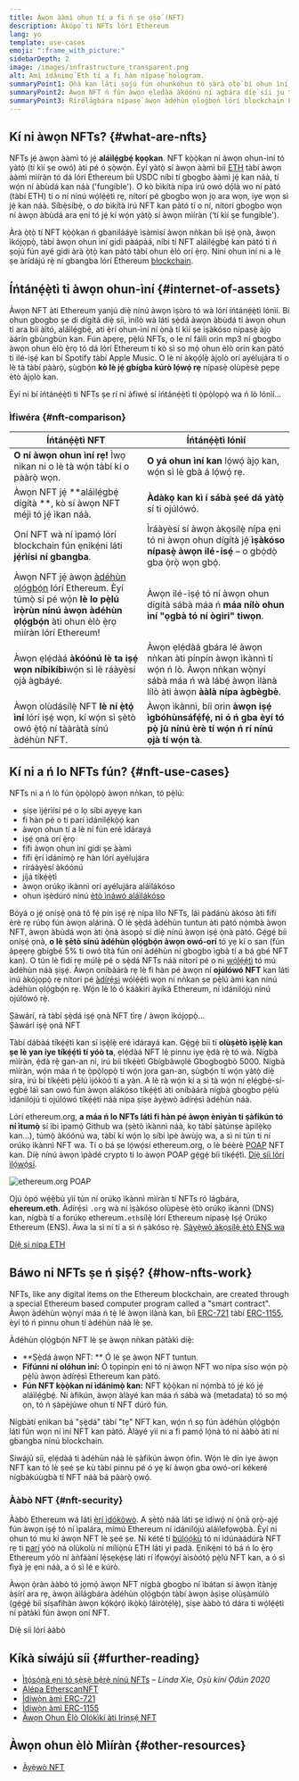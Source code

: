 ```yaml
---
title: Àwọn ààmì ohun tí a fi ń ṣe ọ̀ṣọ́ (NFT)
description: Àkópọ̀ ti NFTs lórí Ethereum
lang: yo
template: use-cases
emoji: ":frame_with_picture:"
sidebarDepth: 2
image: /images/infrastructure_transparent.png
alt: Àmì ìdánimọ́ Eth tí a fi hàn nípasẹ̀ hologram.
summaryPoint1: Ọ̀nà kan láti ṣojú fún ohunkóhun tó ṣàrà ọ̀tọ̀ bí ohun ìní tí ó dá lórí Ethereum.
summaryPoint2: Àwọn NFT ń fún àwọn ẹlẹ́dàá àkóónú ní agbára díẹ̀ síi ju ti tẹ́lẹ̀ lọ.
summaryPoint3: Rírólágbára nípasẹ̀ àwọn àdéhùn ọlọ́gbọ́n lórí blockchain Ethereum.
---
```


## Kí ni àwọn NFTs? {#what-are-nfts}

NFTs jẹ́ àwọn ààmì tó jẹ́ **aláìlẹ́gbẹ́ kọọkan**. NFT kọ̀ọ̀kan ní àwọn ohun-ìní tó yàtọ̀ (tí kìí ṣe owó) àti pé ó ṣọ̀wọ́n. Èyí yàtọ̀ sí àwọn ààmì bíi [ETH](/glossary/#ether) tàbí àwọn ààmì mìíràn tó dá lórí Ethereum bíi USDC níbi tí gbogbo ààmì jẹ́ kan náà, tí wọ́n ní àbùdá kan náà ('fungible'). O kò bìkítà nípa irú owó dọ́là wo ní pàtó (tàbí ETH) tí o ní nínú wọ́lẹ́ẹ́tì rẹ, nítorí pé gbogbo wọn jọ ara wọn, iye wọn sì jẹ́ kan náà. Síbẹ̀síbẹ̀, o _do_ bìkítà irú NFT kan pàtó tí o ní, nítorí gbogbo wọn ní àwọn àbùdá ara ẹni tó jẹ́ kí wọ́n yàtọ̀ sí àwọn mìíràn (‘tí kìí ṣe fungible').

Àrà ọ̀tọ̀ tí NFT kọ̀ọ̀kan ń gbanilááyè ìsàmìsí àwọn nǹkan bíi iṣẹ́ ọnà, àwọn ìkójọpọ̀, tàbí àwọn ohun ìní gidi pàápàá, níbi tí NFT aláìlẹ́gbẹ́ kan pàtó ti ń ṣojú fún ayé gidi àrà ọ̀tọ̀ kan pàtó tàbí ohun èlò orí ẹ̀rọ. Níní ohun ìní ni a lè ṣe àrídájú rẹ̀ ní gbangba lórí Ethereum [blockchain](/glossary/#blockchain).

<YouTube id="Xdkkux6OxfM" />

## Íńtánẹ́ẹ̀tì ti àwọn ohun-ìní {#internet-of-assets}

Àwọn NFT àti Ethereum yanjú díẹ̀ nínú àwọn ìṣòro tó wà lórí íńtánẹ́ẹ̀tì lónìí. Bí ohun gbogbo ṣe di dígítá díẹ̀ síi, ìnílò wà láti ṣẹ̀dá àwọn àbùdá ti àwọn ohun ti ara bíi àìtó, aláìlẹ́gbẹ́, ati ẹ̀rí ohun-ìní ní ọ̀nà tí kìí ṣe ìṣàkóso nípasẹ̀ àjọ àárín gbùngbùn kan. Fún àpẹrẹ, pẹ̀lú NFTs, o le ní fáìlì orin mp3 ní gbogbo àwọn ohun èlò ẹ̀rọ tó dá lórí Ethereum tí kò sì so mọ́ ohun èlò orin kan pàtó ti ilé-iṣẹ́ kan bí Spotify tàbí Apple Music. O lè ní àkọọ́lẹ̀ àjọlò orí ayélujára tí o lè tà tàbí pààrọ̀, ṣùgbọ́n **kò lè jẹ́ gbígba kúrò lọ́wọ́ rẹ** nípasẹ̀ olùpèsè pẹpẹ ètò àjọlò kan.

Èyí ni bí íńtánẹ́ẹ̀tì ti NFTs ṣe rí ní àfiwé sí íńtánẹ́ẹ̀tì ti ọ̀pọ̀lọpọ̀ wa ń lò lónìí...

### Ìfiwéra {#nft-comparison}

| Íńtánẹ́ẹ̀tì NFT                                                                                                                                                                                | Íńtánẹ́ẹ̀tì lónìí                                                                                                                                           |
| ---------------------------------------------------------------------------------------------------------------------------------------------------------------------------------------------- | ----------------------------------------------------------------------------------------------------------------------------------------------------------- |
| **O ní àwọn ohun ìní rẹ!** Ìwọ nìkan ni o lè tà wọ́n tàbí kí o pààrọ̀ wọn.                                                                                                                     | **O yá ohun ìní kan** lọ́wọ́ àjọ kan, wọ́n sì lè gbà á lọ́wọ́ rẹ.                                                                                           |
| Àwọn NFT jẹ́ **aláìlẹ́gbẹ́ dígítà **, kò sí àwọn NFT méjì tó jẹ́ ìkan náà.                                                                                                                     | **Àdàkọ kan kì í sábà ṣeé dá yàtọ̀** sí ti ojúlówó.                                                                                                         |
| Oní NFT wà ní ìpamọ́ lórí blockchain fún ẹnikẹ́ni láti **jẹ́rìísi ní gbangba**.                                                                                                                | Ìráàyèsí sí àwọn àkọsílẹ̀ nípa ẹni tó ni àwọn ohun dígítà jẹ́ **ìṣàkóso nípasẹ̀ àwọn ilé-isẹ́** – o gbọ́dọ̀ gba ọ̀rọ̀ wọn gbọ́.                             |
| Àwọn NFT jẹ́ àwọn [àdéhùn ọlọ́gbọ́n](/glossary/#smart-contract) lórí Ethereum. Èyí túmọ̀ sí pé wọ́n **lè lo pẹ̀lú ìrọ̀rùn nínú àwọn àdéhùn ọlọ́gbọ́n** àti ohun èlò ẹ̀rọ mìíràn lórí Ethereum! | Àwọn ilé-iṣẹ́ tó ní àwọn ohun dígítà sábà máa ń **máa nílò ohun ìní "ọgbà tó ní ògiri" tiwọn**.                                                             |
| Àwọn ẹlẹ́dàá **àkóónú lè ta iṣẹ́ wọn níbikíbi**wọ́n sì lè ráàyèsí ọjà àgbáyé.                                                                                                                  | Àwọn ẹlẹ́dàá gbára lé àwọn nǹkan àti pínpín àwọn ìkànnì tí wọ́n ń lò. Àwọn nǹkan wọ̀nyí sábà máa ń wà lábẹ́ àwọn ìlànà lílò àti àwọn **ààlà nípa àgbègbè**. |
| Àwọn olùdásílẹ̀ NFT **lè ní ẹ̀tọ́ ìní** lórí iṣẹ́ wọn, kí wọ́n sì ṣètò owó ẹ̀tọ́ ní tààràtà sínú àdéhùn NFT.                                                                                   | Àwọn ìkànnì, bíi orin **àwọn iṣẹ́ ìgbóhùnsáfẹ́fẹ́, ni ó ń gba èyí tó pọ̀ jù nínú èrè tí wọ́n ń rí nínú ọjà tí wọ́n tà**.                                    |

## Kí ni a ń lo NFTs fún? {#nft-use-cases}

NFTs ni a ń lò fún ọ̀pọ̀lọpọ̀ àwọn nǹkan, tó pẹ̀lú:

- ṣíṣe ìjẹ́rìísí pé o lọ síbi ayẹyẹ kan
- fi hàn pé o ti parí ìdánilẹ́kọ̀ọ́ kan
- àwọn ohun tí a lè ní fún eré ìdárayá
- iṣẹ́ ọnà orí ẹ̀rọ
- fífi àwọn ohun ìní gidi ṣe ààmì
- fífi ẹ̀rí ìdánimọ̀ rẹ hàn lórí ayélujára
- ríráàyèsí àkóónú
- jíjá tíkẹ́ẹ̀tì
- àwọn orúkọ ìkànnì orí ayélujára aláìlákóso
- ohun ìṣèdúró nínú [ètò ìnáwó aláìlákóso](/glossary/#defi)

Bóyá o jẹ́ oníṣẹ́ ọnà tó fẹ́ pín iṣẹ́ rẹ̀ nípa lílo NFTs, láì pàdánù àkóso àti fífi èrè rẹ rúbọ fún àwọn alárinà. O lè ṣẹ̀dá àdéhùn tuntun àti pàtó nọ́mbà àwọn NFT, àwọn àbùdá wọn àti ọ̀nà àsopọ̀ sí díẹ̀ nínú àwọn iṣẹ́ ọ̀nà pàtó. Gẹ́gẹ́ bíi oníṣẹ́ ọnà, **o lè ṣètò sínú àdéhùn ọlọ́gbọ́n àwọn owó-orí** tó yẹ kí o san (fún àpẹẹrẹ gbígbé 5% ti owó títà fún oní àdéhùn ní gbogbo ìgbà tí a bá gbé NFT kan). O tún lè fìdí rẹ múlẹ̀ pé o sẹ̀dá NFTs náà nítorí pé o ni [wọ́lẹ́ẹ́tì](/glossary/#wallet) tó mú àdéhùn náà ṣiṣẹ́. Àwọn oníbàárà rẹ lè fi hàn pé àwọn ní **ojúlówó NFT** kan láti inú àkójọpọ̀ rẹ nítorí pé [àdírẹ́sì](/glossary/#address) wọ́lẹ́ẹ́tì wọn ní nǹkan ṣe pẹ̀lú àmì kan nínú àdéhùn ọlọ́gbọ́n rẹ. Wọ́n lè lò ó káàkiri àyíká Ethereum, ní ìdánilójú nínú ojúlówó rẹ̀.

<InfoBanner shouldSpaceBetween emoji=":eyes:" mt="8">
  <div>Ṣàwárí, rà tàbí ṣẹ̀dá iṣẹ́ ọnà NFT tìrẹ / àwọn ìkójọpọ̀...</div>
  <ButtonLink href="/apps/?category=collectibles#explore">
    Ṣàwárí iṣẹ́ ọnà NFT
  </ButtonLink>
</InfoBanner>

Tàbí dábàá tíkẹ́ẹ́tì kan sí ìṣẹ̀lẹ̀ eré ìdárayá kan. Gẹ́gẹ́ bíi tí **olùṣètò ìṣẹ̀lẹ̀ kan ṣe lè yan iye tíkẹ́ẹ́tì tí yóò ta**, ẹlẹ́dàá NFT lè pinnu iye ẹ̀dà rẹ̀ tó wà. Nígbà mìíràn, ẹ̀dà rẹ̀ gan-an ni, irú bíi tíkẹ́ètì Gbígbàwọlé Gbogbogbò 5000. Nígbà mìíràn, wọ́n máa ń tẹ ọ̀pọ̀lọpọ̀ tí wọ́n jọra gan-an, ṣùgbọ́n tí wọ́n yàtọ̀ díẹ̀ síra, irú bí tíkẹ́ètì pẹ̀lú ìjókòó tí a yàn. A lè rà wọ́n kí a sì tà wọ́n ní ẹlẹ́gbẹ́-sí-ẹgbẹ́ láì san owó fún àwọn alákóso tíkẹ́ẹ́tì àti oníbàárà nígbà gbogbo pẹ̀lú ìdánilójú ti ojúlówó tíkẹ́ẹ́tì náà nípa ṣíṣe àyẹ̀wò àdírẹ́sì àdéhùn náà.

Lórí ethereum.org, **a máa ń lo NFTs láti fi hàn pé àwọn ènìyàn ti ṣàfikún tó ní ìtumọ̀** sí ibi ìpamọ́ Github wa (ṣètò ìkànnì náà, kọ tàbí ṣàtúnṣe àpilẹ̀kọ kan...), túmọ̀ àkóónú wa, tàbí kí wọ́n lọ síbi ìpè àwùjọ wa, a sì ní tún ti ní orúkọ ìkànnì NFT wa. Tí o bá ṣe lọ́wọ́sí ethereum.org, o lè béèrè [POAP](/glossary/#poap) NFT kan. Díẹ̀ nínú àwọn ìpàdé crypto ti lo àwọn POAP gẹ́gẹ́ bíi tíkẹ́ẹ́tì. [Díẹ̀ síi lórí ìlọ́wọ́sí](/contributing/#poap).

![ethereum.org POAP](./poap.png)

Ojú òpó wẹ́ẹ̀bù yìí tún ní orúkọ ìkànnì mìíràn tí NFTs ró lágbára, **ehereum.eth**. Àdírẹ́sì `.org` wà ní ìṣàkóso olùpèsè ètò orúkọ ìkànnì (DNS) kan, nígbà tí a forúkọ ethereum`.eth`sílẹ̀ lórí Ethereum nípasẹ̀ Iṣẹ́ Orúkọ Ethereum (ENS). Àwa la sì ní tí a sì ń ṣàkóso rẹ̀. [Ṣàyẹ̀wò àkọsílẹ̀ ètò ENS wa](https://app.ens.domains/name/ethereum.eth)

[Díẹ̀ si nípa ETH](https://app.ens.domains)

<Divider />

## Báwo ni NFTs ṣe ń ṣiṣẹ́? {#how-nfts-work}

NFTs, like any digital items on the Ethereum blockchain, are created through a special Ethereum based computer program called a "smart contract". Àwọn àdéhùn wọ̀nyí máa ń tẹ̀ lé àwọn ìlànà kan, bíi [ERC-721](/glossary/#erc-721) tàbí [ERC-1155](/glossary/#erc-1155), èyí tó ń pinnu ohun tí àdéhùn náà lè ṣe.

Àdéhùn ọlọ́gbọ́n NFT lè ṣe àwọn nǹkan pàtàkì díẹ̀:

- **Ṣẹ̀dá àwọn NFT: ** Ó lè ṣe àwọn NFT tuntun.
- **Fífúnni ní olóhun ìní:** Ó tọpinpin ẹni tó ni àwọn NFT wo nípa síso wọ́n pọ̀ pẹ̀lú àwọn àdírẹ́sì Ethereum kan pàtó.
- **Fún NFT kọ̀ọ̀kan ní ìdánimọ̀ kan:** NFT kọ̀ọ̀kan ní nọ́mbà tó jẹ́ kó jẹ́ aláìlẹ́gbẹ́. Ní àfikún, àwọn àlàyé kan máa ń sábà wà (metadata) tó so mọ́ ọn, tó ń ṣàpèjúwe ohun tí NFT dúró fún.

Nígbàtí ẹnìkan bá "ṣẹ̀dá" tàbí "tẹ" NFT kan, wọ́n ń sọ fún àdéhùn ọlọ́gbọ́n láti fún wọn ní ìní NFT kan pàtó. Àlàyé yìí ni a fi pamọ́ lọ́nà tó ní ààbò àti ní gbangba nínú blockchain.

Síwájú síi, ẹlẹ́dàá ti àdéhùn náà lè ṣàfikún àwọn òfin. Wọ́n lè dín iye àwọn NFT kan tó lè ṣeé ṣe kù tàbí pinnu pé ó yẹ kí àwọn gba owó-orí kékeré nígbàkúùgbà tí NFT náà bá pààrọ̀ ọwọ́.

### Ààbò NFT {#nft-security}

Ààbò Ethereum wá láti [ẹ̀rí ìdókòwò](/glossary/#pos). A ṣètò náà láti ṣe ìdíwọ́ ní ọ̀nà ọrọ̀-ajẹ́ fún àwọn iṣẹ́ tó ní ìpalára, mímú Ethereum ní ìdánilójú aláìlefọwọ́bà. Èyí ni ohun tó mu kí àwọn NFT lè ṣeé ṣe. Ní kété tí [búlọ́ọ́kù](/glossary/#block) tó ní ìdúnàádúrà NFT rẹ ti [parí](/glossary/#finality) yóò ná olùkolù ní mílíọ̀nù ETH láti yi padà. Ẹnikẹ́ni tó bá ń lo ẹ̀rọ Ethereum yóò ní àǹfààní lẹ́sẹkẹ́sẹ láti rí ìfọwọ́yí àìsòótọ́ pẹ̀lú NFT kan, a ó sì fìyà jẹ ẹni náà, a ó sì lé e kúrò.

Àwọn ọ̀ràn ààbò tó jọmọ́ àwọn NFT nígbà gbogbo ní ìbátan sí àwọn ìtànjẹ àṣírí ara rẹ, àwọn àìlágbára àdéhùn ọlọ́gbọ́n tàbí àwọn àṣìṣe olùṣàmúlò (gẹ́gẹ́ bíi ṣíṣafihàn àwọn kọ́kọ́rọ́ ikọ̀kọ̀ láìròtẹ́lẹ̀), ṣíṣe ààbò tó dára ti wọ́lẹ́ẹ́tì ní pàtàkì fún àwọn oní NFT.

<ButtonLink href="/security/">
  Díẹ̀ síi lórí ààbò
</ButtonLink>

## Kíkà síwájú síi {#further-reading}

- [Ìtọ́sọ́nà ẹni tó ṣẹ̀ṣẹ̀ bẹ̀rẹ̀ nínú NFTs](https://linda.mirror.xyz/df649d61efb92c910464a4e74ae213c4cab150b9cbcc4b7fb6090fc77881a95d) – _Linda Xie, Oṣù kíní Ọdún 2020_
- [Alépa EtherscanNFT](https://etherscan.io/nft-top-contracts)
- [Ìdíwọ̀n àmì ERC-721](/developers/docs/standards/tokens/erc-721/)
- [Ìdíwọ̀n àmì ERC-1155](/developers/docs/standards/tokens/erc-1155/)
- [Àwọn Ohun Èlò Olókìkí àti Irinṣẹ́ NFT](https://www.ethereum-ecosystem.com/blockchains/ethereum/nfts)

## Àwọn ohun èlò Mìíràn {#other-resources}

- [Àyẹ̀wò NFT](https://nftscan.com/)

<Divider />

<QuizWidget quizKey="nfts" />

